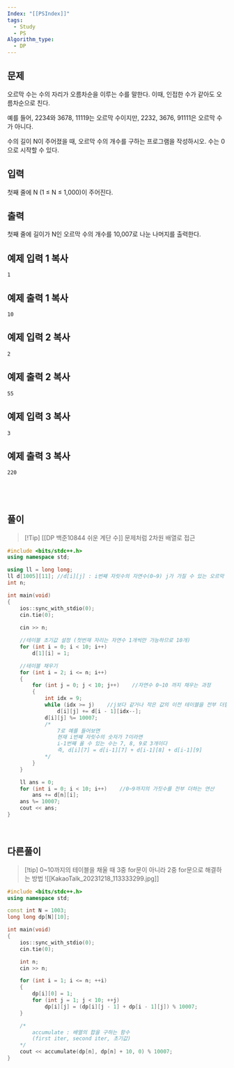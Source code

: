 ```yaml
---
Index: "[[PSIndex]]"
tags:
  - Study
  - PS
Algorithm_type:
  - DP
---
```


## 문제
오르막 수는 수의 자리가 오름차순을 이루는 수를 말한다. 이때, 인접한 수가 같아도 오름차순으로 친다.

예를 들어, 2234와 3678, 11119는 오르막 수이지만, 2232, 3676, 91111은 오르막 수가 아니다.

수의 길이 N이 주어졌을 때, 오르막 수의 개수를 구하는 프로그램을 작성하시오. 수는 0으로 시작할 수 있다.

## 입력

첫째 줄에 N (1 ≤ N ≤ 1,000)이 주어진다.

## 출력

첫째 줄에 길이가 N인 오르막 수의 개수를 10,007로 나눈 나머지를 출력한다.

## 예제 입력 1 복사

```
1
```

## 예제 출력 1 복사

```
10
```

## 예제 입력 2 복사

```
2
```

## 예제 출력 2 복사

```
55
```

## 예제 입력 3 복사

```
3
```

## 예제 출력 3 복사

```
220
```
   
---
## 풀이
> [!Tip] [[DP 백준10844 쉬운 계단 수]] 문제처럼 2차원 배열로 접근
```cpp
#include <bits/stdc++.h>
using namespace std;

using ll = long long;
ll d[1005][11];	//d[i][j] : i번째 자릿수의 자연수(0~9) j가 가질 수 있는 오르막 수
int n;

int main(void)
{
	ios::sync_with_stdio(0);
	cin.tie(0);
	
	cin >> n;

	//테이블 초기값 설정 (첫번재 자리는 자연수 1개씩만 가능하므로 10개)
	for (int i = 0; i < 10; i++)
		d[1][i] = 1;

	//테이블 채우기
	for (int i = 2; i <= n; i++)
	{
		for (int j = 0; j < 10; j++)	//자연수 0~10 까지 채우는 과정
		{
			int idx = 9;
			while (idx >= j)	//j보다 같거나 작은 값의 이전 테이블을 전부 더함
				d[i][j] += d[i - 1][idx--];
			d[i][j] %= 10007;
			/*
				7로 예를 들어보면
				현재 i번째 자릿수의 숫자가 7이라면
				i-1번째 올 수 있는 수는 7, 8, 9로 3개이다
				즉, d[i][7] = d[i-1][7] + d[i-1][8] + d[i-1][9]
			*/
		}
	}

	ll ans = 0;
	for (int i = 0; i < 10; i++)	//0~9까지의 가짓수를 전부 더하는 연산
		ans += d[n][i];
	ans %= 10007;
	cout << ans;
}
```
   
   
## 다른풀이
> [!tip] 0~10까지의 테이블을 채울 때 3중 for문이 아니라 2중 for문으로 해결하는 방법
> ![[KakaoTalk_20231218_113333299.jpg]]
```cpp
#include <bits/stdc++.h>
using namespace std;

const int N = 1003;
long long dp[N][10];

int main(void) 
{
	ios::sync_with_stdio(0);
	cin.tie(0);

	int n; 
	cin >> n;

	for (int i = 1; i <= n; ++i) 
	{
		dp[i][0] = 1;
		for (int j = 1; j < 10; ++j)
			dp[i][j] = (dp[i][j - 1] + dp[i - 1][j]) % 10007;
	}

	/*
		accumulate : 배열의 합을 구하는 함수
		(first iter, second iter, 초기값)
	*/
	cout << accumulate(dp[n], dp[n] + 10, 0) % 10007;
}
```
